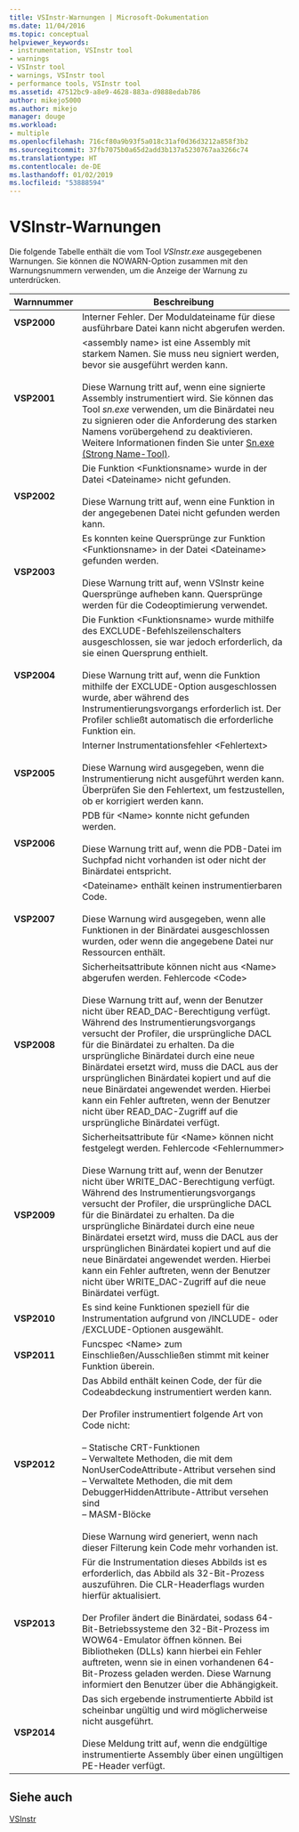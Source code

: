 ```yaml
---
title: VSInstr-Warnungen | Microsoft-Dokumentation
ms.date: 11/04/2016
ms.topic: conceptual
helpviewer_keywords:
- instrumentation, VSInstr tool
- warnings
- VSInstr tool
- warnings, VSInstr tool
- performance tools, VSInstr tool
ms.assetid: 47512bc9-a8e9-4628-883a-d9888edab786
author: mikejo5000
ms.author: mikejo
manager: douge
ms.workload:
- multiple
ms.openlocfilehash: 716cf80a9b93f5a018c31af0d36d3212a858f3b2
ms.sourcegitcommit: 37fb7075b0a65d2add3b137a5230767aa3266c74
ms.translationtype: HT
ms.contentlocale: de-DE
ms.lasthandoff: 01/02/2019
ms.locfileid: "53888594"
---
```

# <a name="vsinstr-warnings"></a>VSInstr-Warnungen
Die folgende Tabelle enthält die vom Tool *VSInstr.exe* ausgegebenen Warnungen. Sie können die NOWARN-Option zusammen mit den Warnungsnummern verwenden, um die Anzeige der Warnung zu unterdrücken.  
  
|Warnnummer|Beschreibung|  
|--------------------|-----------------|  
|**VSP2000**|Interner Fehler. Der Moduldateiname für diese ausführbare Datei kann nicht abgerufen werden.|  
|**VSP2001**|\<assembly name> ist eine Assembly mit starkem Namen. Sie muss neu signiert werden, bevor sie ausgeführt werden kann.<br /><br /> Diese Warnung tritt auf, wenn eine signierte Assembly instrumentiert wird. Sie können das Tool *sn.exe* verwenden, um die Binärdatei neu zu signieren oder die Anforderung des starken Namens vorübergehend zu deaktivieren. Weitere Informationen finden Sie unter [Sn.exe (Strong Name-Tool)](/dotnet/framework/tools/sn-exe-strong-name-tool).|  
|**VSP2002**|Die Funktion \<Funktionsname> wurde in der Datei \<Dateiname> nicht gefunden.<br /><br /> Diese Warnung tritt auf, wenn eine Funktion in der angegebenen Datei nicht gefunden werden kann.|  
|**VSP2003**|Es konnten keine Quersprünge zur Funktion \<Funktionsname> in der Datei \<Dateiname> gefunden werden.<br /><br /> Diese Warnung tritt auf, wenn VSInstr keine Quersprünge aufheben kann. Quersprünge werden für die Codeoptimierung verwendet.|  
|**VSP2004**|Die Funktion \<Funktionsname> wurde mithilfe des EXCLUDE-Befehlszeilenschalters ausgeschlossen, sie war jedoch erforderlich, da sie einen Quersprung enthielt.<br /><br /> Diese Warnung tritt auf, wenn die Funktion mithilfe der EXCLUDE-Option ausgeschlossen wurde, aber während des Instrumentierungsvorgangs erforderlich ist. Der Profiler schließt automatisch die erforderliche Funktion ein.|  
|**VSP2005**|Interner Instrumentationsfehler \<Fehlertext><br /><br /> Diese Warnung wird ausgegeben, wenn die Instrumentierung nicht ausgeführt werden kann. Überprüfen Sie den Fehlertext, um festzustellen, ob er korrigiert werden kann.|  
|**VSP2006**|PDB für \<Name> konnte nicht gefunden werden.<br /><br /> Diese Warnung tritt auf, wenn die PDB-Datei im Suchpfad nicht vorhanden ist oder nicht der Binärdatei entspricht.|  
|**VSP2007**|\<Dateiname> enthält keinen instrumentierbaren Code.<br /><br /> Diese Warnung wird ausgegeben, wenn alle Funktionen in der Binärdatei ausgeschlossen wurden, oder wenn die angegebene Datei nur Ressourcen enthält.|  
|**VSP2008**|Sicherheitsattribute können nicht aus \<Name> abgerufen werden. Fehlercode \<Code><br /><br /> Diese Warnung tritt auf, wenn der Benutzer nicht über READ_DAC-Berechtigung verfügt. Während des Instrumentierungsvorgangs versucht der Profiler, die ursprüngliche DACL für die Binärdatei zu erhalten. Da die ursprüngliche Binärdatei durch eine neue Binärdatei ersetzt wird, muss die DACL aus der ursprünglichen Binärdatei kopiert und auf die neue Binärdatei angewendet werden. Hierbei kann ein Fehler auftreten, wenn der Benutzer nicht über READ_DAC-Zugriff auf die ursprüngliche Binärdatei verfügt.|  
|**VSP2009**|Sicherheitsattribute für \<Name> können nicht festgelegt werden. Fehlercode \<Fehlernummer><br /><br /> Diese Warnung tritt auf, wenn der Benutzer nicht über WRITE_DAC-Berechtigung verfügt. Während des Instrumentierungsvorgangs versucht der Profiler, die ursprüngliche DACL für die Binärdatei zu erhalten. Da die ursprüngliche Binärdatei durch eine neue Binärdatei ersetzt wird, muss die DACL aus der ursprünglichen Binärdatei kopiert und auf die neue Binärdatei angewendet werden. Hierbei kann ein Fehler auftreten, wenn der Benutzer nicht über WRITE_DAC-Zugriff auf die neue Binärdatei verfügt.|  
|**VSP2010**|Es sind keine Funktionen speziell für die Instrumentation aufgrund von /INCLUDE- oder /EXCLUDE-Optionen ausgewählt.|  
|**VSP2011**|Funcspec \<Name> zum Einschließen/Ausschließen stimmt mit keiner Funktion überein.|  
|**VSP2012**|Das Abbild enthält keinen Code, der für die Codeabdeckung instrumentiert werden kann.<br /><br /> Der Profiler instrumentiert folgende Art von Code nicht:<br /><br /> – Statische CRT-Funktionen<br />– Verwaltete Methoden, die mit dem NonUserCodeAttribute-Attribut versehen sind<br />– Verwaltete Methoden, die mit dem DebuggerHiddenAttribute-Attribut versehen sind<br />– MASM-Blöcke<br /><br /> Diese Warnung wird generiert, wenn nach dieser Filterung kein Code mehr vorhanden ist.|  
|**VSP2013**|Für die Instrumentation dieses Abbilds ist es erforderlich, das Abbild als 32-Bit-Prozess auszuführen. Die CLR-Headerflags wurden hierfür aktualisiert.<br /><br /> Der Profiler ändert die Binärdatei, sodass 64-Bit-Betriebssysteme den 32-Bit-Prozess im WOW64-Emulator öffnen können. Bei Bibliotheken (DLLs) kann hierbei ein Fehler auftreten, wenn sie in einen vorhandenen 64-Bit-Prozess geladen werden. Diese Warnung informiert den Benutzer über die Abhängigkeit.|  
|**VSP2014**|Das sich ergebende instrumentierte Abbild ist scheinbar ungültig und wird möglicherweise nicht ausgeführt.<br /><br /> Diese Meldung tritt auf, wenn die endgültige instrumentierte Assembly über einen ungültigen PE-Header verfügt.|  
  
## <a name="see-also"></a>Siehe auch  
 [VSInstr](../profiling/vsinstr.md)